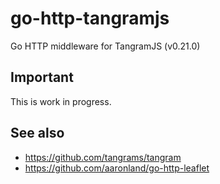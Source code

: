 # go-http-tangramjs

Go HTTP middleware for TangramJS (v0.21.0)

## Important

This is work in progress.

## See also

* https://github.com/tangrams/tangram
* https://github.com/aaronland/go-http-leaflet
